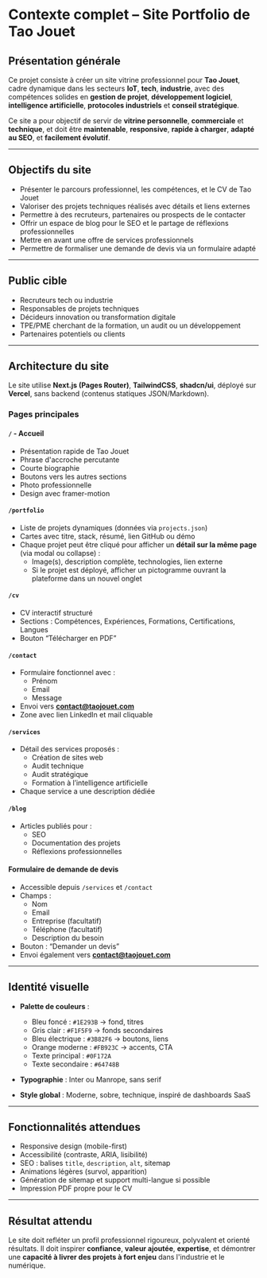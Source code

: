 # Contexte complet – Site Portfolio de Tao Jouet

## Présentation générale

Ce projet consiste à créer un site vitrine professionnel pour **Tao Jouet**, cadre dynamique dans les secteurs **IoT**, **tech**, **industrie**, avec des compétences solides en **gestion de projet**, **développement logiciel**, **intelligence artificielle**, **protocoles industriels** et **conseil stratégique**.

Ce site a pour objectif de servir de **vitrine personnelle**, **commerciale** et **technique**, et doit être **maintenable**, **responsive**, **rapide à charger**, **adapté au SEO**, et **facilement évolutif**.

---

## Objectifs du site

- Présenter le parcours professionnel, les compétences, et le CV de Tao Jouet
- Valoriser des projets techniques réalisés avec détails et liens externes
- Permettre à des recruteurs, partenaires ou prospects de le contacter
- Offrir un espace de blog pour le SEO et le partage de réflexions professionnelles
- Mettre en avant une offre de services professionnels
- Permettre de formaliser une demande de devis via un formulaire adapté

---

## Public cible

- Recruteurs tech ou industrie
- Responsables de projets techniques
- Décideurs innovation ou transformation digitale
- TPE/PME cherchant de la formation, un audit ou un développement
- Partenaires potentiels ou clients

---

## Architecture du site

Le site utilise **Next.js (Pages Router)**, **TailwindCSS**, **shadcn/ui**, déployé sur **Vercel**, sans backend (contenus statiques JSON/Markdown).

### Pages principales

#### `/` - Accueil
- Présentation rapide de Tao Jouet
- Phrase d'accroche percutante
- Courte biographie
- Boutons vers les autres sections
- Photo professionnelle
- Design avec framer-motion

#### `/portfolio`
- Liste de projets dynamiques (données via `projects.json`)
- Cartes avec titre, stack, résumé, lien GitHub ou démo
- Chaque projet peut être cliqué pour afficher un **détail sur la même page** (via modal ou collapse) :
  - Image(s), description complète, technologies, lien externe
  - Si le projet est déployé, afficher un pictogramme ouvrant la plateforme dans un nouvel onglet

#### `/cv`
- CV interactif structuré
- Sections : Compétences, Expériences, Formations, Certifications, Langues
- Bouton “Télécharger en PDF”

#### `/contact`
- Formulaire fonctionnel avec :
  - Prénom
  - Email
  - Message
- Envoi vers **contact@taojouet.com**
- Zone avec lien LinkedIn et mail cliquable

#### `/services`
- Détail des services proposés :
  - Création de sites web
  - Audit technique
  - Audit stratégique
  - Formation à l’intelligence artificielle
- Chaque service a une description dédiée

#### `/blog`
- Articles publiés pour :
  - SEO
  - Documentation des projets
  - Réflexions professionnelles

#### Formulaire de **demande de devis**
- Accessible depuis `/services` et `/contact`
- Champs :
  - Nom
  - Email
  - Entreprise (facultatif)
  - Téléphone (facultatif)
  - Description du besoin
- Bouton : “Demander un devis”
- Envoi également vers **contact@taojouet.com**

---

## Identité visuelle

- **Palette de couleurs** :
  - Bleu foncé : `#1E293B` → fond, titres
  - Gris clair : `#F1F5F9` → fonds secondaires
  - Bleu électrique : `#3B82F6` → boutons, liens
  - Orange moderne : `#FB923C` → accents, CTA
  - Texte principal : `#0F172A`
  - Texte secondaire : `#64748B`

- **Typographie** : Inter ou Manrope, sans serif

- **Style global** : Moderne, sobre, technique, inspiré de dashboards SaaS

---

## Fonctionnalités attendues

- Responsive design (mobile-first)
- Accessibilité (contraste, ARIA, lisibilité)
- SEO : balises `title`, `description`, `alt`, sitemap
- Animations légères (survol, apparition)
- Génération de sitemap et support multi-langue si possible
- Impression PDF propre pour le CV

---

## Résultat attendu

Le site doit refléter un profil professionnel rigoureux, polyvalent et orienté résultats. Il doit inspirer **confiance**, **valeur ajoutée**, **expertise**, et démontrer une **capacité à livrer des projets à fort enjeu** dans l'industrie et le numérique.


